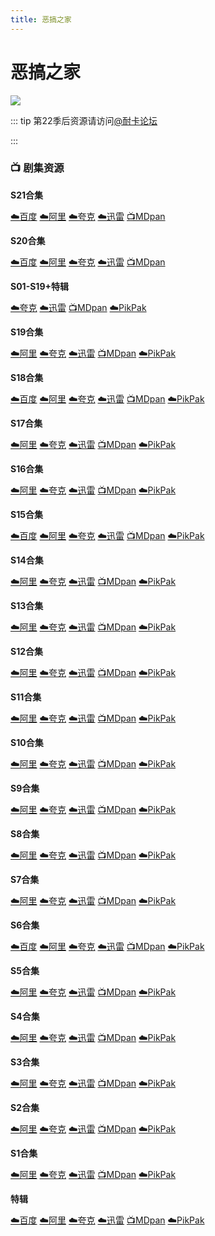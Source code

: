 ```yaml
---
title: 恶搞之家
---
```


# 恶搞之家
![](/assets/image/恶搞之家.jpg)

::: tip 
第22季后资源请访问[@耐卡论坛](https://mcar.vip/forum.php?mod=viewthread&tid=36705) 

:::

### **📺 剧集资源**

**S21合集** <Badge type="tip" text="小寒压制" />

[☁️百度](https://pan.baidu.com/s/1EAQ-GTmOa3NZP-qMkIaQ5g?pwd=tnkk)  [☁️阿里](https://www.alipan.com/s/6N9dFHEFnKZ)  [☁️夸克](https://pan.quark.cn/s/cfe87f23f4fe)  [☁️迅雷](https://pan.xunlei.com/s/VO7sBQXUTrZwkRDcX_unmEvYA1?pwd=2kpt#)  [📺MDpan](https://pan.mdsub.top/zh-CN/%E6%81%B6%E6%90%9E%E4%B9%8B%E5%AE%B6/) 

**S20合集** <Badge type="warning" text="漫迪MDsub" /> <Badge type="tip" text="通天塔字幕组" />

[☁️百度]([https://pan.baidu.com/s/1JyRQXvdaKnF49iaoWWYGYA?pwd=8cbf](https://pan.baidu.com/s/1rh0JWULUSj-wfrJcKc1pHw?pwd=wrs4))  [☁️阿里](https://www.alipan.com/s/xuhGVHL4wtN)  [☁️夸克](https://pan.quark.cn/s/12a5c4b69203)  [☁️迅雷](https://pan.xunlei.com/s/VO7sBZe19lzjn3eisyZ22Fd8A1?pwd=cx2s#)  [📺MDpan](https://pan.mdsub.top/zh-CN/%E6%81%B6%E6%90%9E%E4%B9%8B%E5%AE%B6/) 

**S01-S19+特辑** <Badge type="warning" text="漫迪MDsub" />

[☁️夸克](https://pan.quark.cn/s/421b8bbf27ff)  [☁️迅雷](https://pan.xunlei.com/s/VNnhFESmEAAr54C6qUJuZIAzA1?pwd=z247#)  [📺MDpan](https://pan.mdsub.top/zh-CN/%E6%81%B6%E6%90%9E%E4%B9%8B%E5%AE%B6/)  [☁️PikPak](https://mypikpak.com/s/VNmWR3dWPp2tU0AMeCpmubk1o1)

**S19合集** <Badge type="warning" text="漫迪MDsub" />

[☁️阿里](https://www.aliyundrive.com/s/r5PxnWXvTV7)  [☁️夸克](https://pan.quark.cn/s/421b8bbf27ff)  [☁️迅雷](https://pan.xunlei.com/s/VNnhF8e130F1o25d22UvIwXuA1?pwd=7azv#)  [📺MDpan](https://pan.mdsub.top/zh-CN/%E6%81%B6%E6%90%9E%E4%B9%8B%E5%AE%B6/)  [☁️PikPak](https://mypikpak.com/s/VNmWR3dWPp2tU0AMeCpmubk1o1)

**S18合集**  <Badge type="tip" text="章泽楠" />

[☁️百度](https://pan.baidu.com/s/1JyRQXvdaKnF49iaoWWYGYA?pwd=8cbf)  [☁️阿里](https://www.aliyundrive.com/s/gBLdxp5cvBw)  [☁️夸克](https://pan.quark.cn/s/421b8bbf27ff)  [☁️迅雷](https://pan.xunlei.com/s/VNnhFKfBCiFZHrMGnsFgCibAA1?pwd=yhqu#)  [📺MDpan](https://pan.mdsub.top/zh-CN/%E6%81%B6%E6%90%9E%E4%B9%8B%E5%AE%B6/)  [☁️PikPak](https://mypikpak.com/s/VNmWR3dWPp2tU0AMeCpmubk1o1)

**S17合集**  <Badge type="tip" text="章泽楠" /> <Badge type="tip" text="MaxPayen999" />

[☁️阿里](https://www.aliyundrive.com/s/SuFLNBZ5qK6)  [☁️夸克](https://pan.quark.cn/s/421b8bbf27ff)  [☁️迅雷](https://pan.xunlei.com/s/VNnhFOGRtf_M1XzF6gLTiqjVA1?pwd=mrwc#)  [📺MDpan](https://pan.mdsub.top/zh-CN/%E6%81%B6%E6%90%9E%E4%B9%8B%E5%AE%B6/)  [☁️PikPak](https://mypikpak.com/s/VNmWR3dWPp2tU0AMeCpmubk1o1)

**S16合集**  <Badge type="tip" text="子夜多巴胺" /> <Badge type="tip" text="MaxPayen999" /> <Badge type="tip" text="叮当波" /> <Badge type="tip" text="Roadhouse字幕组" />

[☁️阿里](https://www.aliyundrive.com/s/U2yySd6JXMw)  [☁️夸克](https://pan.quark.cn/s/421b8bbf27ff)  [☁️迅雷](https://pan.xunlei.com/s/VNnhFR_iVjMdZ09L4ok6rYtAA1?pwd=i7wv#)  [📺MDpan](https://pan.mdsub.top/zh-CN/%E6%81%B6%E6%90%9E%E4%B9%8B%E5%AE%B6/)  [☁️PikPak](https://mypikpak.com/s/VNmWR3dWPp2tU0AMeCpmubk1o1)

**S15合集**  <Badge type="tip" text="FamilyGuy贴吧字幕组" /> <Badge type="tip" text="MaxPayen999" />

[☁️百度](https://pan.baidu.com/s/1SOjk54i5GE5UscpbZdyh1A?pwd=dska)  [☁️阿里](https://www.aliyundrive.com/s/S6gahDPaccb)  [☁️夸克](https://pan.quark.cn/s/421b8bbf27ff)  [☁️迅雷](https://pan.xunlei.com/s/VNnhFV-d95sz6Xth82u_DznXA1?pwd=33jr#)  [📺MDpan](https://pan.mdsub.top/zh-CN/%E6%81%B6%E6%90%9E%E4%B9%8B%E5%AE%B6/)  [☁️PikPak](https://mypikpak.com/s/VNmWR3dWPp2tU0AMeCpmubk1o1)

**S14合集**  <Badge type="tip" text="FamilyGuy贴吧字幕组" />

[☁️阿里](https://www.aliyundrive.com/s/4QoAyQJ6VLF)  [☁️夸克](https://pan.quark.cn/s/421b8bbf27ff)  [☁️迅雷](https://pan.xunlei.com/s/VNnhFZ9ghvzwOUhb-xzwm2hzA1?pwd=vvh7#)  [📺MDpan](https://pan.mdsub.top/zh-CN/%E6%81%B6%E6%90%9E%E4%B9%8B%E5%AE%B6/)  [☁️PikPak](https://mypikpak.com/s/VNmWR3dWPp2tU0AMeCpmubk1o1)

**S13合集**  <Badge type="tip" text="FamilyGuy贴吧字幕组" />

[☁️阿里](https://www.aliyundrive.com/s/tS1yk7GZzbw)  [☁️夸克](https://pan.quark.cn/s/421b8bbf27ff)  [☁️迅雷](https://pan.xunlei.com/s/VNnhFbWcuZa9f1p7PuoM4xbOA1?pwd=qzkw#)  [📺MDpan](https://pan.mdsub.top/zh-CN/%E6%81%B6%E6%90%9E%E4%B9%8B%E5%AE%B6/)  [☁️PikPak](https://mypikpak.com/s/VNmWR3dWPp2tU0AMeCpmubk1o1)

**S12合集**  <Badge type="tip" text="FamilyGuy贴吧字幕组" />

[☁️阿里](https://www.aliyundrive.com/s/XmnQtppe94K)  [☁️夸克](https://pan.quark.cn/s/421b8bbf27ff)  [☁️迅雷](https://pan.xunlei.com/s/VNnhFgW7qQED-xeXOieLlaPJA1?pwd=in97#)  [📺MDpan](https://pan.mdsub.top/zh-CN/%E6%81%B6%E6%90%9E%E4%B9%8B%E5%AE%B6/)  [☁️PikPak](https://mypikpak.com/s/VNmWR3dWPp2tU0AMeCpmubk1o1)

**S11合集**  <Badge type="tip" text="FamilyGuy贴吧字幕组" />

[☁️阿里](https://www.aliyundrive.com/s/dDa13mG5JfK)  [☁️夸克](https://pan.quark.cn/s/421b8bbf27ff)  [☁️迅雷](https://pan.xunlei.com/s/VNnhFlKtODf49V87gagUAapFA1?pwd=wk3w#)  [📺MDpan](https://pan.mdsub.top/zh-CN/%E6%81%B6%E6%90%9E%E4%B9%8B%E5%AE%B6/)  [☁️PikPak](https://mypikpak.com/s/VNmWR3dWPp2tU0AMeCpmubk1o1)

**S10合集**  <Badge type="tip" text="FamilyGuy贴吧字幕组" />

[☁️阿里](https://www.aliyundrive.com/s/dAN8mfunq9x)  [☁️夸克](https://pan.quark.cn/s/421b8bbf27ff)  [☁️迅雷](https://pan.xunlei.com/s/VNnhFpNy_lZK1r2qLZH1-VZ1A1?pwd=xpqv#)  [📺MDpan](https://pan.mdsub.top/zh-CN/%E6%81%B6%E6%90%9E%E4%B9%8B%E5%AE%B6/)  [☁️PikPak](https://mypikpak.com/s/VNmWR3dWPp2tU0AMeCpmubk1o1)

**S9合集**  <Badge type="tip" text="FamilyGuy贴吧字幕组" />

[☁️阿里](https://www.aliyundrive.com/s/ekzF7TQP2HW)  [☁️夸克](https://pan.quark.cn/s/421b8bbf27ff)  [☁️迅雷](https://pan.xunlei.com/s/VNnhFtkAaboRDFSjtjXAasbnA1?pwd=bvy5#)  [📺MDpan](https://pan.mdsub.top/zh-CN/%E6%81%B6%E6%90%9E%E4%B9%8B%E5%AE%B6/)  [☁️PikPak](https://mypikpak.com/s/VNmWR3dWPp2tU0AMeCpmubk1o1)

**S8合集**  <Badge type="tip" text="南方公园贴吧字幕组" /> <Badge type="tip" text="FamilyGuy贴吧字幕组" /> <Badge type="tip" text="MaxPayen999" />

[☁️阿里](https://www.aliyundrive.com/s/XfbZKdBDGyG)  [☁️夸克](https://pan.quark.cn/s/421b8bbf27ff)  [☁️迅雷](https://pan.xunlei.com/s/VNnhFx9OqUd9zSr5Bh9vKdRrA1?pwd=mzan#)  [📺MDpan](https://pan.mdsub.top/zh-CN/%E6%81%B6%E6%90%9E%E4%B9%8B%E5%AE%B6/)  [☁️PikPak](https://mypikpak.com/s/VNmWR3dWPp2tU0AMeCpmubk1o1)

**S7合集**  <Badge type="tip" text="南方公园贴吧字幕组" /> <Badge type="tip" text="FamilyGuy贴吧字幕组" /> <Badge type="tip" text="MaxPayen999" />

[☁️阿里](https://www.aliyundrive.com/s/ZU4n5Tg4pZc)  [☁️夸克](https://pan.quark.cn/s/421b8bbf27ff)  [☁️迅雷](https://pan.xunlei.com/s/VNnhG-YcVIOJAHKixEcQpZshA1?pwd=5kcx#)  [📺MDpan](https://pan.mdsub.top/zh-CN/%E6%81%B6%E6%90%9E%E4%B9%8B%E5%AE%B6/)  [☁️PikPak](https://mypikpak.com/s/VNmWR3dWPp2tU0AMeCpmubk1o1)

**S6合集**  <Badge type="tip" text="南方公园贴吧字幕组" />

[☁️百度](https://pan.baidu.com/s/1sGrRi2rvuNv35EIdOMG4bw?pwd=7cpa) [☁️阿里](https://www.aliyundrive.com/s/8xHwX594aQi) [☁️夸克](https://pan.quark.cn/s/421b8bbf27ff) [☁️迅雷](https://pan.xunlei.com/s/VNnhG2iIRGbc2ARQHQ4_zF_PA1?pwd=muvi#) [📺MDpan](https://pan.mdsub.top/zh-CN/%E6%81%B6%E6%90%9E%E4%B9%8B%E5%AE%B6/) [☁️PikPak](https://mypikpak.com/s/VNmWR3dWPp2tU0AMeCpmubk1o1)

**S5合集**  <Badge type="tip" text="南方公园贴吧字幕组" />

[☁️阿里](https://www.aliyundrive.com/s/inqprUz8ySr) [☁️夸克](https://pan.quark.cn/s/421b8bbf27ff) [☁️迅雷](https://pan.xunlei.com/s/VNnhG6LE033Ge88FC4P3KqTNA1?pwd=9bsw#) [📺MDpan](https://pan.mdsub.top/zh-CN/%E6%81%B6%E6%90%9E%E4%B9%8B%E5%AE%B6/) [☁️PikPak](https://mypikpak.com/s/VNmWR3dWPp2tU0AMeCpmubk1o1)

**S4合集**  <Badge type="tip" text="FamilyGuy贴吧字幕组" />

[☁️阿里](https://www.aliyundrive.com/s/TcATHzkJUfk) [☁️夸克](https://pan.quark.cn/s/421b8bbf27ff) [☁️迅雷](https://pan.xunlei.com/s/VNnhGA5cpzp1Bs9wSfywwuJ-A1?pwd=2mje#) [📺MDpan](https://pan.mdsub.top/zh-CN/%E6%81%B6%E6%90%9E%E4%B9%8B%E5%AE%B6/) [☁️PikPak](https://mypikpak.com/s/VNmWR3dWPp2tU0AMeCpmubk1o1)

**S3合集**  <Badge type="tip" text="FamilyGuy贴吧字幕组" />

[☁️阿里](https://www.aliyundrive.com/s/xhqZXtaGFug) [☁️夸克](https://pan.quark.cn/s/421b8bbf27ff) [☁️迅雷](https://pan.xunlei.com/s/VNnhGDO6uY2Z7ce1NeZgkwQ0A1?pwd=79u2#) [📺MDpan](https://pan.mdsub.top/zh-CN/%E6%81%B6%E6%90%9E%E4%B9%8B%E5%AE%B6/) [☁️PikPak](https://mypikpak.com/s/VNmWR3dWPp2tU0AMeCpmubk1o1)

**S2合集**  <Badge type="tip" text="FamilyGuy贴吧字幕组" />

[☁️阿里](https://www.aliyundrive.com/s/zsLiyoEqbZU) [☁️夸克](https://pan.quark.cn/s/421b8bbf27ff) [☁️迅雷](https://pan.xunlei.com/s/VNnhGGlf_lZK1r2qLZH1-_8gA1?pwd=975m#) [📺MDpan](https://pan.mdsub.top/zh-CN/%E6%81%B6%E6%90%9E%E4%B9%8B%E5%AE%B6/) [☁️PikPak](https://mypikpak.com/s/VNmWR3dWPp2tU0AMeCpmubk1o1)

**S1合集**  <Badge type="tip" text="破烂熊乐园" />

[☁️阿里](https://www.aliyundrive.com/s/hsdreUCJEDB) [☁️夸克](https://pan.quark.cn/s/421b8bbf27ff) [☁️迅雷](https://pan.xunlei.com/s/VNnhGKDNjSaVuEAXXnU6kEz1A1?pwd=h6bd#) [📺MDpan](https://pan.mdsub.top/zh-CN/%E6%81%B6%E6%90%9E%E4%B9%8B%E5%AE%B6/) [☁️PikPak](https://mypikpak.com/s/VNmWR3dWPp2tU0AMeCpmubk1o1)

**特辑**  <Badge type="tip" text="FamilyGuy贴吧字幕组" />

[☁️百度](https://pan.baidu.com/s/1xlW9IZ7yQDVogkwiEtXMpw?pwd=npyu) [☁️阿里](https://www.aliyundrive.com/s/96r4HgdqYkR) [☁️夸克](https://pan.quark.cn/s/421b8bbf27ff) [☁️迅雷](https://pan.xunlei.com/s/VNnhF39_mkP7O8i9z1ArBdEnA1?pwd=5m5y#) [📺MDpan](https://pan.mdsub.top/zh-CN/%E6%81%B6%E6%90%9E%E4%B9%8B%E5%AE%B6/) [☁️PikPak](https://mypikpak.com/s/VNmWR3dWPp2tU0AMeCpmubk1o1)
